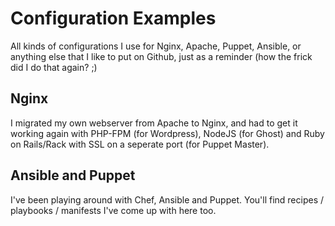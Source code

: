 # Configuration Examples

All kinds of configurations I use for Nginx, Apache, Puppet, Ansible, or anything else that I like to put on Github, just as a reminder (how the frick did I do that again? ;)

## Nginx

I migrated my own webserver from Apache to Nginx, and had to get it working again with PHP-FPM (for Wordpress), NodeJS (for Ghost) and Ruby on Rails/Rack with SSL on a seperate port (for Puppet Master). 

## Ansible and Puppet

I've been playing around with Chef, Ansible and Puppet. You'll find recipes / playbooks / manifests I've come up with here too.
